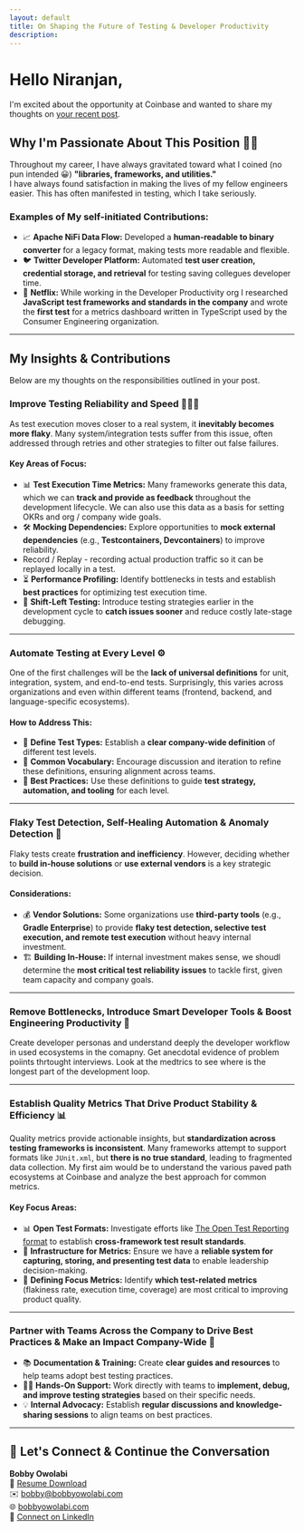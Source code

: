 ```yaml
---
layout: default
title: On Shaping the Future of Testing & Developer Productivity
description: 
---
```


# Hello Niranjan,  

I'm excited about the opportunity at Coinbase and wanted to share my thoughts on [your recent post][post].  

## Why I'm Passionate About This Position 💪🏾
Throughout my career, I have always gravitated toward what I coined (no pun intended 😀) **"libraries, frameworks, and utilities."**  
I have always found satisfaction in making the lives of my fellow engineers easier. This has often manifested in testing, which I take seriously.  

### **Examples of My self-initiated Contributions**:
- 📈 **Apache NiFi Data Flow:** Developed a **human-readable to binary converter** for a legacy format, making tests more readable and flexible.  
- 🐦 **Twitter Developer Platform:** Automated **test user creation, credential storage, and retrieval** for testing saving collegues developer time.
- 🍿 **Netflix:** While working in the Developer Productivity org I researched **JavaScript test frameworks and standards in the company** and wrote the **first test** for a metrics dashboard written in TypeScript used by the Consumer Engineering organization.  

---

## **My Insights & Contributions**  
Below are my thoughts on the responsibilities outlined in your post.  

### **Improve Testing Reliability and Speed 🏃🏾‍♂️** 
As test execution moves closer to a real system, it **inevitably becomes more flaky**. Many system/integration tests suffer from this issue, often addressed through retries and other strategies to filter out false failures.  

#### **Key Areas of Focus**:
- 📊 **Test Execution Time Metrics:** Many frameworks generate this data, which we can **track and provide as feedback** throughout the development lifecycle.  We can also use this data as a basis for setting OKRs and org / company wide goals. 
- 🛠️ **Mocking Dependencies:** Explore opportunities to **mock external dependencies** (e.g., **Testcontainers, Devcontainers**) to improve reliability.  
- Record / Replay - recording actual production traffic so it can be replayed locally in a test.
- ⏳ **Performance Profiling:** Identify bottlenecks in tests and establish **best practices** for optimizing test execution time.  
-  🔄 **Shift-Left Testing:** Introduce testing strategies earlier in the development cycle to **catch issues sooner** and reduce costly late-stage debugging.  

---

### **Automate Testing at Every Level ⚙️**  
One of the first challenges will be the **lack of universal definitions** for unit, integration, system, and end-to-end tests. Surprisingly, this varies across organizations and even within different teams (frontend, backend, and language-specific ecosystems).  

#### **How to Address This**:
- 📖 **Define Test Types:** Establish a **clear company-wide definition** of different test levels.  
- 🎯 **Common Vocabulary:** Encourage discussion and iteration to refine these definitions, ensuring alignment across teams.  
- 🚀 **Best Practices:** Use these definitions to guide **test strategy, automation, and tooling** for each level.  

---

### **Flaky Test Detection, Self-Healing Automation & Anomaly Detection 🤖**  
Flaky tests create **frustration and inefficiency**. However, deciding whether to **build in-house solutions** or **use external vendors** is a key strategic decision.  

#### **Considerations**:
- 💰 **Vendor Solutions:** Some organizations use **third-party tools** (e.g., **Gradle Enterprise**) to provide **flaky test detection, selective test execution, and remote test execution** without heavy internal investment.  
- 🏗️ **Building In-House:** If internal investment makes sense, we shoudl determine the **most critical test reliability issues** to tackle first, given team capacity and company goals.  

---

### **Remove Bottlenecks, Introduce Smart Developer Tools & Boost Engineering Productivity 🚀**  
Create developer personas and understand deeply the developer workflow in used ecosystems in the comapny.  Get anecdotal evidence of problem poiints thrtought interviews.  Look at the medtrics to see where is the longest part of the development loop.  <elaborate please>  

---

### **Establish Quality Metrics That Drive Product Stability & Efficiency 📊**  
Quality metrics provide actionable insights, but **standardization across testing frameworks is inconsistent**. Many frameworks attempt to support formats like `JUnit.xml`, but **there is no true standard**, leading to fragmented data collection.  My first aim would be to understand the various paved path ecosystems at Coinbase and analyze the best approach for common metrics.

#### **Key Focus Areas**:
- 📊 **Open Test Formats:** Investigate efforts like [The Open Test Reporting format][open-test-reporting-format] to establish **cross-framework test result standards**.  
- 📡 **Infrastructure for Metrics:** Ensure we have a **reliable system for capturing, storing, and presenting test data** to enable leadership decision-making.  
- 🎯 **Defining Focus Metrics:** Identify **which test-related metrics** (flakiness rate, execution time, coverage) are most critical to improving product quality.  

---

### **Partner with Teams Across the Company to Drive Best Practices & Make an Impact Company-Wide 🤝**  
- 📚 **Documentation & Training:** Create **clear guides and resources** to help teams adopt best testing practices.  
- 🏋🏾 **Hands-On Support:** Work directly with teams to **implement, debug, and improve testing strategies** based on their specific needs.  
- 💡 **Internal Advocacy:** Establish **regular discussions and knowledge-sharing sessions** to align teams on best practices.  

---

## **📩 Let's Connect & Continue the Conversation**  
**Bobby Owolabi**  
📄 [Resume Download][resume-download]  
✉️ bobby@bobbyowolabi.com <br/>
🌐 [bobbyowolabi.com](https://www.bobbyowolabi.com/)  
🔗 [Connect on LinkedIn](https://linkedin.com/in/bobbyowolabi)



[post]: https://www.linkedin.com/posts/niranjanprithviraj_software-engineer-frontend-consumer-ceti-activity-7300564482466938882-EzOU
[resume-download]: https://drive.google.com/file/d/1H-a-Q2rRVj9nAPh1qad4CvTfojAlZ7GP/view?usp=sharing
[open-test-reporting-format]: https://github.com/orgs/junit-team/projects/4/views/1?pane=issue&itemId=86522386&issue=junit-team%7Cjunit5%7C4113